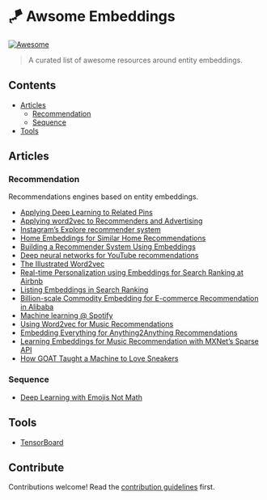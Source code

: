 # 🪁 Awsome Embeddings

[![Awesome](https://awesome.re/badge.svg)](https://awesome.re)

> A curated list of awesome resources around entity embeddings.

## Contents

- [Articles](#articles)
    - [Recommendation](#recommendation)
    - [Sequence](#sequence)
- [Tools](#tools)

## Articles

### Recommendation

Recommendations engines based on entity embeddings.

- [Applying Deep Learning to Related Pins](https://medium.com/the-graph/applying-deep-learning-to-related-pins-a6fee3c92f5e)
- [Applying word2vec to Recommenders and Advertising](http://mccormickml.com/2018/06/15/applying-word2vec-to-recommenders-and-advertising/)
- [Instagram’s Explore recommender system](https://ai.facebook.com/blog/powered-by-ai-instagrams-explore-recommender-system/)
- [Home Embeddings for Similar Home Recommendations](https://www.zillow.com/tech/embedding-similar-home-recommendation/)
- [Building a Recommender System Using Embeddings](https://drop.engineering/building-a-recommender-system-using-embeddings-de5a30e655aa)
- [Deep neural networks for YouTube recommendations](https://blog.acolyer.org/2016/09/19/deep-neural-networks-for-youtube-recommendations/)
- [The Illustrated Word2vec](https://jalammar.github.io/illustrated-word2vec/)
- [Real-time Personalization using Embeddings for Search Ranking at Airbnb](https://www.kdd.org/kdd2018/accepted-papers/view/real-time-personalization-using-embeddings-for-search-ranking-at-airbnb)
- [Listing Embeddings in Search Ranking](https://medium.com/airbnb-engineering/listing-embeddings-for-similar-listing-recommendations-and-real-time-personalization-in-search-601172f7603e)
- [Billion-scale Commodity Embedding for E-commerce Recommendation in Alibaba](https://www.kdd.org/kdd2018/accepted-papers/view/billion-scale-commodity-embedding-for-e-commerce-recommendation-in-alibaba)
- [Machine learning @ Spotify](https://www.slideshare.net/AndySloane/machine-learning-spotify-madison-big-data-meetup)
- [Using Word2vec for Music Recommendations](https://towardsdatascience.com/using-word2vec-for-music-recommendations-bb9649ac2484)
- [Embedding Everything for Anything2Anything Recommendations](https://making.dia.com/embedding-everything-for-anything2anything-recommendations-fca7f58f53ff)
- [Learning Embeddings for Music Recommendation with MXNet’s Sparse API](https://medium.com/apache-mxnet/learning-embeddings-for-music-recommendation-with-mxnets-sparse-api-5698f4d7d8)
- [How GOAT Taught a Machine to Love Sneakers](https://medium.com/engineeringatgoat/how-goat-taught-a-machine-to-love-sneakers-e4a97cda71b1)

### Sequence

- [Deep Learning with Emojis Not Math](https://tech.instacart.com/deep-learning-with-emojis-not-math-660ba1ad6cdc)

## Tools

- [TensorBoard](https://www.tensorflow.org/tensorboard/)

## Contribute

Contributions welcome! Read the [contribution guidelines](contributing.md) first.
